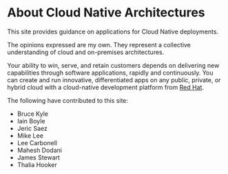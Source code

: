 # About Cloud Native Architectures

This site provides guidance on applications for Cloud Native deployments.

The opinions expressed are my own. They represent a collective understanding of cloud and on-premises architectures.

Your ability to win, serve, and retain customers depends on delivering new capabilities through software applications, rapidly and continuously. You can create and run innovative, differentiated apps on any public, private, or hybrid cloud with a cloud-native development platform from [Red Hat](https://www.redhat.com/en/solutions/cloud-native-development).

The following have contributed to this site:

- Bruce Kyle
- Iain Boyle
- Jeric Saez
- Mike Lee
- Lee Carbonell
- Mahesh Dodani
- James Stewart
- Thalia Hooker